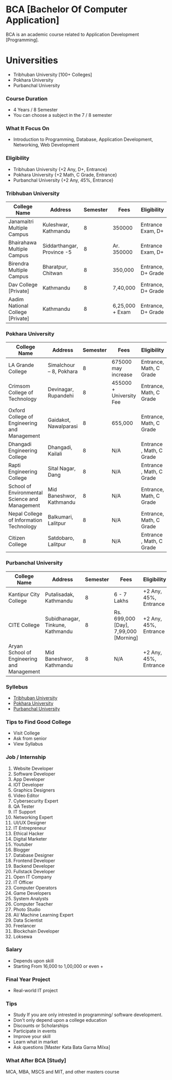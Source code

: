 # BCA [Bachelor Of Computer Application]
BCA is an academic course related to Application Development [Programming].

# Universities
- Tribhuban University [100+ Colleges]
- Pokhara University 
- Purbanchal University

### Course Duration
- 4 Years / 8 Semester
- You can choose a subject in the 7 / 8 semester

### What It Focus On
- Introduction to Programming, Database, Application Development, Networking, Web Development

### Eligibility
- Tribhuban University {+2 Any, D+, Entrance}
- Pokhara University {+2 Math, C Grade, Entrance}
- Purbanchal University {+2 Any, 45%, Entrance}

### Tribhuban University
| College Name  |   Address | Semester | Fees | Eligibility | 
| ------------- | -------------  | -------------  | -------------  | -------------  |
| Janamaitri Multiple Campus   | Kuleshwar, Kathmandu | 8 | 350000 | Entrance Exam, D+ |
| Bhairahawa Multiple Campus  | Siddarthangar, Province -5 | 8 |  Ar. 350000  | Entrance Exam, D+ |
| Birendra Multiple Campus | Bharatpur, Chitwan | 8 | 350,000 | Entrance, D+ Grade  |
| Dav College [Private] | Kathmandu| 8 |  7,40,000 |  Entrance, D+ Grade |
| Aadim National College [Private] | Kathmandu| 8 |  6,25,000 + Exam |  Entrance, D+ Grade |


### Pokhara University
| College Name  |   Address | Semester | Fees | Eligibility | 
| ------------- | -------------  | -------------  | -------------  | -------------  |
| LA Grande  College  | Simalchour – 8, Pokhara | 8 | 675000 may increase| Entrance, Math, C Grade |
| Crimsom College of Technology  | Devinagar, Rupandehi | 8 |  455000 + University Fee  | Entrance, Math, C Grade  |
| Oxford College of Engineering and Management	 | Gaidakot, Nawalparasi | 8 | 655,000 | Entrance, Math, C Grade   |
| Dhangadi Engineering College | Dhangadi, Kailali | 8 |  N/A |  Entrance , Math, C Grade  |
| Rapti Engineering College	 | Sital Nagar, Dang | 8 |  N/A  | Entrance , Math, C Grade  |
| School of Environmental Science and Management | Mid Baneshwor, Kathmandu | 8 |  N/A  | Entrance, Math, C Grade   |
| Nepal College of Information Technology | Balkumari, Lalitpur | 8 |  N/A  | Entrance, Math, C Grade  |
| Citizen College	 | Satdobaro, Lalitpur | 8 |  N/A  | Entrance , Math, C Grade  |

### Purbanchal University
| College Name  |   Address | Semester | Fees | Eligibility | 
| ------------- | -------------  | -------------  | -------------  | -------------  |
| Kantipur City College  | Putalisadak, Kathmandu | 8 | 6 - 7 Lakhs | +2 Any, 45%, Entrance |
| CITE College	 |  Subidhanagar, Tinkune, Kathmandu | 8 |  Rs. 699,000 [Day], 7,99,000 [Morning]|+2 Any, 45%, Entrance   |
| Aryan School of Engineering and Management |Mid Baneshwor, Kathmandu | 8 | N/A |  +2 Any, 45%, Entrance  |

### Syllebus
- [Tribhuban University](https://www.tufohss.edu.np/wp-content/uploads/Syllabus/Syllabus-BCA.pdf)
- [Pokhara University](https://lagrandee.edu.np/programs/bca/)
- [Purbanchal University](https://kcc.edu.np/academics/bachelor-of-computer-application-bca/)




### Tips to Find Good College
- Visit College
- Ask from senior
- View Syllabus    

### Job / Internship
1. Website Developer 
2. Software Developer 
3. App Developer
4. IOT Developer 
5. Graphics Designers 
6. Video Editor
7. Cybersecurity Expert
8. QA Tester
9. IT Support
10. Networking Expert
11. UI/UX Designer 
12. IT Entrepreneur
13. Ethical Hacker
14. Digital Marketer
15. Youtuber 
16. Blogger
17. Database Designer
18. Frontend Developer 
19. Backend Developer 
20. Fullstack Developer 
21. Open IT Company 
22. IT Officer 
23. Computer Operators 
24. Game Developers 
25. System Analysts 
26. Computer Teacher
27. Photo Studio
28. AI/ Machine Learning Expert 
29. Data Scientist 
30. Freelancer
31. Blockchain Developer
32. Loksewa

### Salary
- Depends upon skill
- Starting From 16,000 to 1,00,000 or even + 

### Final Year Project
- Real-world IT project

### Tips
- Study If you are only intrested in programming/ software development.
- Don't only depend upon a college education
- Discounts or Scholarships
- Participate in events
- Improve your skill
- Learn what in market
- Ask questions [Master Kata Bata Garna Milxa]

### What After BCA [Study]
MCA, MBA, MSCS and MIT, and other masters course
